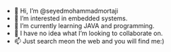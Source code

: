 - 👋 Hi, I’m @seyedmohammadmortaji
- 👀 I’m interested in embedded systems.
- 🌱 I’m currently learning JAVA and programming.
- 💞️ I have no idea what I’m looking to collaborate on.
- 📫 Just search meon the web and you will find me:)

<!---
seyedmohammadmortaji/seyedmohammadmortaji is a ✨ special ✨ repository because its `README.md` (this file) appears on your GitHub profile.
You can click the Preview link to take a look at your changes.
--->
